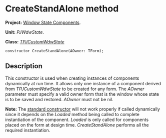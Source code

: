 # CreateStandAlone method #

**Project:** [Window State Components](WindowStateComponents.md).

**Unit:** _PJWdwState_.

**Class:** _[TPJCustomWdwState](TPJCustomWdwState.md)_

```
constructor CreateStandAlone(AOwner: TForm);
```

## Description ##

This constructor is used when creating instances of components dynamically at run time. It allows only one instance of a component derived from _TPJCustomWdwState_ to be created for any form. The _AOwner_ parameter must specify a valid owner form that is the window whose state is to be saved and restored. _AOwner_ must not be nil.

**Note:** The [standard constructor](TPJCustomWdwStateCreate.md) will not work properly if called dynamically since it depends on the _Loaded_ method being called to complete instantiation of the component. _Loaded_ is only called for components placed on the form at design time. _CreateStandAlone_ performs all the required instantiation.
